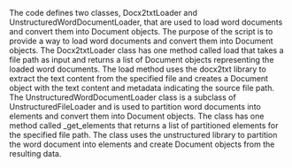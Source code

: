 The code defines two classes, Docx2txtLoader and UnstructuredWordDocumentLoader, that are used to load word documents and convert them into Document objects. The purpose of the script is to provide a way to load word documents and convert them into Document objects. The Docx2txtLoader class has one method called load that takes a file path as input and returns a list of Document objects representing the loaded word documents. The load method uses the docx2txt library to extract the text content from the specified file and creates a Document object with the text content and metadata indicating the source file path. The UnstructuredWordDocumentLoader class is a subclass of UnstructuredFileLoader and is used to partition word documents into elements and convert them into Document objects. The class has one method called _get_elements that returns a list of partitioned elements for the specified file path. The class uses the unstructured library to partition the word document into elements and create Document objects from the resulting data.

